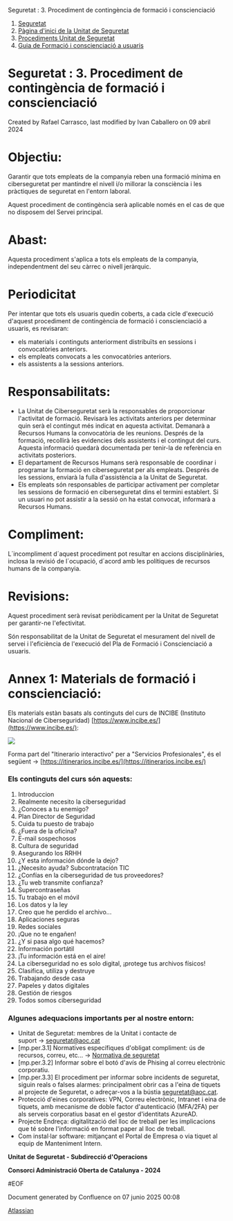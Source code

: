 Seguretat : 3. Procediment de contingència de formació i conscienciació  

1.  [Seguretat](index.md)
2.  [Pàgina d'inici de la Unitat de Seguretat](15368362.md)
3.  [Procediments Unitat de Seguretat](Procediments-Unitat-de-Seguretat_81856210.md)
4.  [Guia de Formació i conscienciació a usuaris](100010018.md)

Seguretat : 3. Procediment de contingència de formació i conscienciació
=======================================================================

Created by Rafael Carrasco, last modified by Ivan Caballero on 09 abril 2024

Objectiu:
=========

Garantir que tots empleats de la companyia reben una formació mínima en ciberseguretat per mantindre el nivell i/o millorar la consciència i les pràctiques de seguretat en l'entorn laboral.

Aquest procediment de contingència serà aplicable només en el cas de que no disposem del Servei principal.

Abast:
======

Aquesta procediment s'aplica a tots els empleats de la companyia, independentment del seu càrrec o nivell jeràrquic.

Periodicitat
============

Per intentar que tots els usuaris quedin coberts, a cada cicle d'execució d'aquest procediment de contingència de formació i conscienciació a usuaris, es revisaran:

*   els materials i continguts anteriorment distribuïts en sessions i convocatòries anteriors.
*   els empleats convocats a les convocatòries anteriors.
*   els assistents a la sessions anteriors.

Responsabilitats:
=================

*   La Unitat de Ciberseguretat serà la responsables de proporcionar l'activitat de formació. Revisarà les activitats anteriors per determinar quin serà el contingut més indicat en aquesta activitat. Demanarà a Recursos Humans la convocatòria de les reunions. Després de la formació, recollirà les evidencies dels assistents i el contingut del curs. Aquesta informació quedarà documentada per tenir-la de referència en activitats posteriors.
*   El departament de Recursos Humans serà responsable de coordinar i programar la formació en ciberseguretat per als empleats. Després de les sessions, enviarà la fulla d'assistència a la Unitat de Seguretat.
*   Els empleats són responsables de participar activament per completar les sessions de formació en ciberseguretat dins el termini establert. Si un usuari no pot assistir a la sessió on ha estat convocat, informarà a Recursos Humans.

Compliment:
===========

L´incompliment d´aquest procediment pot resultar en accions disciplinàries, inclosa la revisió de l´ocupació, d´acord amb les polítiques de recursos humans de la companyia.

Revisions:
==========

Aquest procediment serà revisat periòdicament per la Unitat de Seguretat per garantir-ne l'efectivitat.

Són responsabilitat de la Unitat de Seguretat el mesurament del nivell de servei i l'eficiència de l'execució del Pla de Formació i Conscienciació a usuaris.

  

Annex 1: Materials de formació i conscienciació:
================================================

Els materials estàn basats als continguts del curs de INCIBE (Instituto Nacional de Ciberseguridad) [https://www.incibe.es/](https://www.incibe.es/):

  

![](https://www.incibe.es/sites/default/files/2021-08/incibe_1.svg)

  

Forma part del "Itinerario interactivo" per a "Servicios Profesionales", és el següent → [https://itinerarios.incibe.es/](https://itinerarios.incibe.es/)

### Els continguts del curs són aquests:

1.  Introduccion
2.  Realmente necesito la ciberseguridad
3.  ¿Conoces a tu enemigo?
4.  Plan Director de Seguridad
5.  Cuida tu puesto de trabajo
6.  ¿Fuera de la oficina?
7.  E-mail sospechosos
8.  Cultura de seguridad
9.  Asegurando los RRHH
10.  ¿Y esta información dónde la dejo?
11.  ¿Necesito ayuda? Subcontratación TIC
12.  ¿Confías en la ciberseguridad de tus proveedores?
13.  ¿Tu web transmite confianza?
14.  Supercontraseñas
15.  Tu trabajo en el móvil
16.  Los datos y la ley
17.  Creo que he perdido el archivo...
18.  Aplicaciones seguras
19.  Redes sociales
20.  ¡Que no te engañen!
21.  ¿Y si pasa algo qué hacemos?
22.  Información portátil
23.  ¡Tu información está en el aire!
24.  La ciberseguridad no es solo digital, ¡protege tus archivos físicos!
25.  Clasifica, utiliza y destruye
26.  Trabajando desde casa
27.  Papeles y datos digitales
28.  Gestión de riesgos
29.  Todos somos ciberseguridad

### Algunes adequacions importants per al nostre entorn:

*   Unitat de Seguretat: membres de la Unitat i contacte de suport → [seguretat@aoc.cat](mailto:seguretat@aoc.cat)
*   \[mp.per.3.1\] Normatives específiques d'obligat compliment: ús de recursos, correu, etc... → [Normativa de seguretat](https://confluence.aoc.cat/display/EDL/Normativa+de+seguretat)
*   \[mp.per.3.2\] Informar sobre el botó d'avís de Phising al correu electrònic corporatiu.
*   \[mp.per.3.3\] El procediment per informar sobre incidents de seguretat, siguin reals o falses alarmes: principalment obrir cas a l'eina de tiquets al projecte de Seguretat, o adreçar-vos a la bústia [seguretat@aoc.cat](mailto:seguretat@aoc.cat).
*   Protecció d'eines corporatives: VPN, Correu electrònic, Intranet i eina de tiquets, amb mecanisme de doble factor d'autenticació (MFA/2FA) per als serveis corporatius basat en el gestor d'identitats AzureAD.
*   Projecte Endreça: digitalització del lloc de treball per les implicacions que té sobre l'informació en format paper al lloc de treball.
*   Com instal·lar software: mitjançant el Portal de Empresa o via tiquet al equip de Manteniment Intern.

  

  

  

**Unitat de Seguretat - Subdirecció d'Operacions**

**Consorci Administració Oberta de Catalunya - 2024**

#EOF

Document generated by Confluence on 07 junio 2025 00:08

[Atlassian](http://www.atlassian.com/)